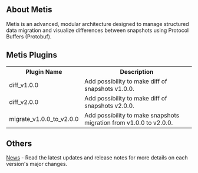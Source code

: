 About Metis
-------------------------------------------------------------------------------

Metis is an advanced, modular architecture designed to manage structured data migration and visualize differences between snapshots using Protocol Buffers (Protobuf).

Metis Plugins
-------------------------------------------------------------------------------

<table>
  <tr>
    <th>Plugin Name</th>
    <th>Description</th>
  </tr>
  <tr>
    <td>diff_v1.0.0</td>
    <td>Add possibility to make diff of snapshots v1.0.0.</td>
  </tr>
  <tr>
    <td>diff_v2.0.0</td>
    <td>Add possibility to make diff of snapshots v2.0.0.</td>
  </tr>
  <tr>
    <td>migrate_v1.0.0_to_v2.0.0</td>
    <td>Add possibility to make snapshots migration from v1.0.0 to v2.0.0.</td>
  </tr>
</table>

Others
-------------------------------------------------------------------------------

[News](https://github.com/AdamMinge/metis/blob/master/NEWS.md) - Read the latest updates and release notes for more details on each version's major changes.